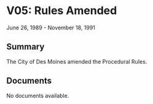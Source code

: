 # V05: Rules Amended

June 26, 1989 - November 18, 1991

## Summary

The City of Des Moines amended the Procedural Rules.

## Documents

No documents available.
